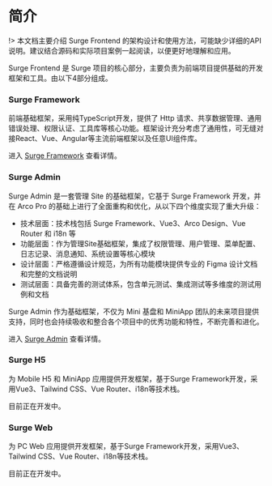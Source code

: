 # 简介

!> 本文档主要介绍 Surge Frontend 的架构设计和使用方法，可能缺少详细的API说明。建议结合源码和实际项目案例一起阅读，以便更好地理解和应用。

Surge Frontend 是 Surge 项目的核心部分，主要负责为前端项目提供基础的开发框架和工具。由以下4部分组成。

### Surge Framework

前端基础框架，采用纯TypeScript开发，提供了 Http 请求、共享数据管理、通用错误处理、权限认证、工具库等核心功能。框架设计充分考虑了通用性，可无缝对接React、Vue、Angular等主流前端框架以及任意UI组件库。

进入 [Surge Framework](surge-framework.md) 查看详情。

### Surge Admin

Surge Admin 是一套管理 Site 的基础框架，它基于 Surge Framework 开发，并在 Arco Pro 的基础上进行了全面重构和优化，从以下四个维度实现了重大升级：

- 技术层面：技术栈包括 Surge Framework、Vue3、Arco Design、Vue Router 和 i18n 等
- 功能层面：作为管理Site基础框架，集成了权限管理、用户管理、菜单配置、日志记录、消息通知、系统设置等核心模块
- 设计层面：严格遵循设计规范，为所有功能模块提供专业的 Figma 设计文档和完整的文档说明
- 测试层面：具备完善的测试体系，包含单元测试、集成测试等多维度的测试用例和文档

Surge Admin 作为基础框架，不仅为 Mini 基盘和 MiniApp 团队的未来项目提供支持，同时也会持续吸收和整合各个项目中的优秀功能和特性，不断完善和进化。

进入 [Surge Admin](surge-admin.md) 查看详情。

### Surge H5

为 Mobile H5 和 MiniApp 应用提供开发框架，基于Surge Framework开发，采用Vue3、Tailwind CSS、Vue Router、i18n等技术栈。

目前正在开发中。

### Surge Web

为 PC Web 应用提供开发框架，基于Surge Framework开发，采用Vue3、Tailwind CSS、Vue Router、i18n等技术栈。

目前正在开发中。
